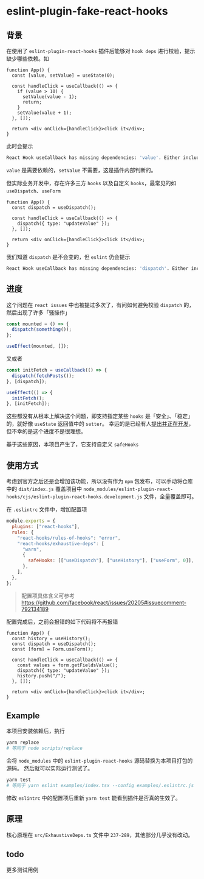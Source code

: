 # eslint-plugin-fake-react-hooks

## 背景

在使用了 `eslint-plugin-react-hooks` 插件后能够对 `hook deps` 进行校验，提示缺少哪些依赖。如

```tsx
function App() {
  const [value, setValue] = useState(0);

  const handleClick = useCallback(() => {
    if (value > 10) {
      setValue(value - 1);
      return;
    }
    setValue(value + 1);
  }, []);

  return <div onClick={handleClick}>click it</div>;
}
```

此时会提示

```bash
React Hook useCallback has missing dependencies: 'value'. Either include them or remove the dependency array
```

`value` 是需要依赖的，`setValue` 不需要，这是插件内部判断的。

但实际业务开发中，存在许多三方 `hooks` 以及自定义 `hooks`，最常见的如 `useDispatch`、`useForm`

```tsx
function App() {
  const dispatch = useDispatch();

  const handleClick = useCallback(() => {
    dispatch({ type: "updateValue" });
  }, []);

  return <div onClick={handleClick}>click it</div>;
}
```

我们知道 `dispatch` 是不会变的，但 `eslint` 仍会提示

```bash
React Hook useCallback has missing dependencies: 'dispatch'. Either include them or remove the dependency array
```

## 进度

这个问题在 `react issues` 中也被提过多次了，有问如何避免校验 `dispatch` 的，然后出现了许多「骚操作」

```js
const mounted = () => {
  dispatch(something());
};

useEffect(mounted, []);
```

又或者

```js
const initFetch = useCallback(() => {
  dispatch(fetchPosts());
}, [dispatch]);

useEffect(() => {
  initFetch();
}, [initFetch]);
```

这些都没有从根本上解决这个问题，即支持指定某些 `hooks` 是「安全」、「稳定」的，就好像 `useState` 返回值中的 `setter`。
幸运的是已经有人[提出并正在开发](https://github.com/facebook/react/issues/20205)，但不幸的是这个进度不是很理想。

基于这些原因，本项目产生了，它支持自定义 `safeHooks`

## 使用方式

考虑到官方之后还是会增加该功能，所以没有作为 `npm` 包发布，可以手动将仓库中的 `dist/index.js` 覆盖项目中 `node_modules/eslint-plugin-react-hooks/cjs/eslint-plugin-react-hooks.development.js` 文件，全量覆盖即可。

在 `.eslintrc` 文件中，增加配置项

```js
module.exports = {
  plugins: ["react-hooks"],
  rules: {
    "react-hooks/rules-of-hooks": "error",
    "react-hooks/exhaustive-deps": [
      "warn",
      {
        safeHooks: [["useDispatch"], ["useHistory"], ["useForm", 0]],
      },
    ],
  },
};
```

> 配置项具体含义可参考 https://github.com/facebook/react/issues/20205#issuecomment-792134189

配置完成后，之前会报错的如下代码将不再报错

```tsx
function App() {
  const history = useHistory();
  const dispatch = useDispatch();
  const [form] = Form.useForm();

  const handleClick = useCallback(() => {
    const values = form.getFieldsValue();
    dispatch({ type: "updateValue" });
    history.push("/");
  }, []);

  return <div onClick={handleClick}>click it</div>;
}
```

## Example

本项目安装依赖后，执行

```bash
yarn replace
# 等同于 node scripts/replace
```

会将 `node_modules` 中的 `eslint-plugin-react-hooks` 源码替换为本项目打包的源码。
然后就可以实际运行测试了。

```bash
yarn test
# 等同于 yarn eslint examples/index.tsx --config examples/.eslintrc.js
```

修改 `eslintrc` 中的配置项后重新 `yarn test` 能看到插件是否真的生效了。

## 原理

核心原理在 `src/ExhaustiveDeps.ts` 文件中 `237-289`，其他部分几乎没有改动。

## todo

更多测试用例
